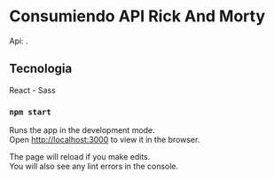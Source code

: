 # Consumiendo API Rick And Morty

Api:  [](https://rickandmortyapi.com/).

## Tecnologia

React - Sass

### `npm start`

Runs the app in the development mode.\
Open [http://localhost:3000](http://localhost:3000) to view it in the browser.

The page will reload if you make edits.\
You will also see any lint errors in the console.

